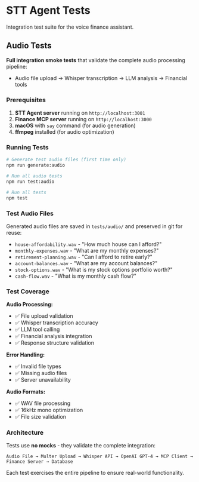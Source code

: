 # STT Agent Tests

Integration test suite for the voice finance assistant.

## Audio Tests

**Full integration smoke tests** that validate the complete audio processing pipeline:
- Audio file upload → Whisper transcription → LLM analysis → Financial tools

### Prerequisites

1. **STT Agent server** running on `http://localhost:3001`
2. **Finance MCP server** running on `http://localhost:3000`
3. **macOS** with `say` command (for audio generation)
4. **ffmpeg** installed (for audio optimization)

### Running Tests

```bash
# Generate test audio files (first time only)
npm run generate:audio

# Run all audio tests
npm run test:audio

# Run all tests
npm test
```

### Test Audio Files

Generated audio files are saved in `tests/audio/` and preserved in git for reuse:

- `house-affordability.wav` - "How much house can I afford?"
- `monthly-expenses.wav` - "What are my monthly expenses?"
- `retirement-planning.wav` - "Can I afford to retire early?"
- `account-balances.wav` - "What are my account balances?"
- `stock-options.wav` - "What is my stock options portfolio worth?"
- `cash-flow.wav` - "What is my monthly cash flow?"

### Test Coverage

**Audio Processing:**
- ✅ File upload validation
- ✅ Whisper transcription accuracy
- ✅ LLM tool calling
- ✅ Financial analysis integration
- ✅ Response structure validation

**Error Handling:**
- ✅ Invalid file types
- ✅ Missing audio files
- ✅ Server unavailability

**Audio Formats:**
- ✅ WAV file processing
- ✅ 16kHz mono optimization
- ✅ File size validation

### Architecture

Tests use **no mocks** - they validate the complete integration:

```
Audio File → Multer Upload → Whisper API → OpenAI GPT-4 → MCP Client → Finance Server → Database
```

Each test exercises the entire pipeline to ensure real-world functionality. 